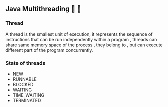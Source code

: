 ## Java Multithreading :tada: :rocket:

### Thread
A thread is the smallest unit of execution, it represents the sequence of instructions that can be run independently within a program
, threads can share same memory space of the process , they belong to , but can execute different part of the program concurrently.



### State of threads
- NEW
- RUNNABLE
- BLOCKED
- WAITING
- TIME_WAITING
- TERMINATED